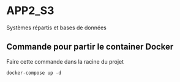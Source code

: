 # APP2_S3

Systèmes répartis et bases de données

## Commande pour partir le container Docker
Faire cette commande dans la racine du projet
```
docker-compose up -d
```
